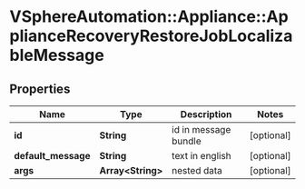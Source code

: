 # VSphereAutomation::Appliance::ApplianceRecoveryRestoreJobLocalizableMessage

## Properties
Name | Type | Description | Notes
------------ | ------------- | ------------- | -------------
**id** | **String** | id in message bundle | [optional] 
**default_message** | **String** | text in english | [optional] 
**args** | **Array&lt;String&gt;** | nested data | [optional] 


